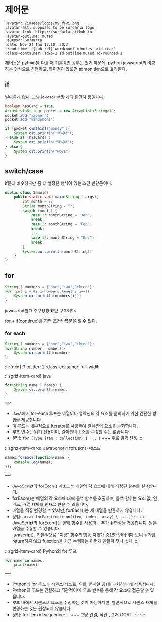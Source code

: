 # 제어문

```{article-info}
:avatar: /images/logos/my_favi.png
:avatar-alt: supposed to be surdarla logo
:avatar-link: https://surdarla.github.io
:avatar-outline: muted
:author: Surdarla
:date: Nov 23 Thu 17:10, 2023
:read-time: "{sub-ref}`wordcount-minutes` min read"
:class-container: sd-p-2 sd-outline-muted sd-rounded-1
```

제어문은 python을 다룰 때 기본적인 공부는 했기 떄문에, python javascript와 비교하는 형식으로 진행하고, 특이점이 있으면 admonition으로 표기한다.

## if

별다른게 없다. 그냥 javascript랑 거의 완전히 동일하다.

```java
boolean hasCard = true;
ArrayList<String> pocket = new ArrayList<String>();
pocket.add("papaer")
pocket.add("handphone")

if (pocket.contains("money")){
    System.out.println("택시타");
} else if (hasCard) {
    System.out.println("택시타");
} else {
    System.out.println("work")
}
```

## switch/case

if문과 비슷하지만 좀 더 일정한 형식이 있는 조건 판단문이다. 

```java
public class Sample{
    public static void main(String[] args){
        int month = 8;
        String monthString = "";
        switch (month) {
            case 1: monthString = "Jan";
            break;
            case 2: monthString = "Feb";
            break;
            ...
            case 12: monthString = "Dec";
            break;
        }
        System.out.println(monthString);
    }
}
```

## for

```java
String[] numbers = {"one","two","three"};
for (int i = 0; i<numbers.length; i++){
    System.out.println(numbers[i]);
}
```

javascript할때 주구장창 봤던 구조이다.

for + if(continue)를 하면 조건반복문을 할 수 있다.

### for each

```java
String[] numbers = {"one","two","three"};
for(String number: numbers){
    System.out.println(number)
}
```

::::{grid} 3
:gutter: 2
:class-container: full-width

:::{grid-item-card} java

```java
for(String name : names) {
    System.out.println(name);
}
```
^^^
- Java에서 for-each 루프는 배열이나 컬렉션의 각 요소를 순회하기 위한 간단한 방법을 제공합니다.
- 이 루프는 내부적으로 Iterator를 사용하여 컬렉션의 요소를 순회합니다.
- 루프 변수는 읽기 전용이며, 컬렉션의 요소를 수정할 수는 없습니다.
- 문법: `for (Type item : collection) { ... }`
+++
주로 읽기 전용
:::

:::{grid-item-card} JavaScript의 forEach() 메소드

```javascript
names.forEach(function(name) {
    console.log(name);
});
```
^^^
- JavaScript의 forEach() 메소드는 배열의 각 요소에 대해 지정된 함수를 실행합니다.
- forEach()는 배열의 각 요소에 대해 콜백 함수를 호출하며, 콜백 함수는 요소 값, 인덱스, 배열 자체를 인자로 받을 수 있습니다.
- 배열을 직접 변경할 수 있지만, forEach()는 새 배열을 반환하지 않습니다.
- 문법: `array.forEach(function(item, index, array) { ... });`
+++
JavaScript의 forEach()는 콜백 함수를 사용하는 추가 유연성을 제공합니다. 원본 배열을 수정할 수 있습니다.   
javascript는 기본적으로 "지금" 함수의 행동 자체가 중요한 언어이다 보니 뭔가를 return하지 않고 function을 지금 수행하는 이런게 만들어 졋나 싶다.
:::

:::{grid-item-card} Python의 for 루프

```python
for name in names:
    print(name)
```
^^^
- Python의 for 루프는 시퀀스(리스트, 튜플, 문자열 등)를 순회하는 데 사용됩니다.
- Python의 루프는 간결하고 직관적이며, 루프 변수를 통해 각 요소에 접근할 수 있습니다.
- 루프 내에서 시퀀스의 요소를 수정하는 것이 가능하지만, 일반적으로 시퀀스 자체를 변경하는 것은 권장되지 않습니다.
- 문법: for item in sequence: ...
+++
그냥 간결, 직관,, 그저 GOAT..
:::
::::

